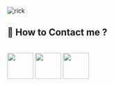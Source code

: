  
 ![rick](https://64.media.tumblr.com/51015ec638a516f7f7d353ca198a5091/tumblr_pdbo9wBAe11xd0gvgo1_1280.gif)
 
 

## 📝 How to Contact me ? 

</h1> <br>  <a href="https://twitter.com/x0ld7"><img src="https://image.flaticon.com/icons/png/512/23/23931.png" width="60"></a> <a href="https://www.hackthebox.eu/profile/491690"><img src="https://forum.hackthebox.eu/uploads/RJZMUY81IQLQ.png" width="60"></a>  <a href="https://discord.gg/NrSRvxfbGB"><img src="https://camo.githubusercontent.com/26e48c895db3406a454cd18a7f9b8a5eaba91a0d1fef989cf8f0226d3f21d4a9/68747470733a2f2f692e696d6775722e636f6d2f564833427a72782e706e67" width="60"></a> <h1>




<!---
x0ld/x0ld is a ✨ special ✨ repository because its `README.md` (this file) appears on your GitHub profile.
You can click the Preview link to take a look at your changes.
--->
